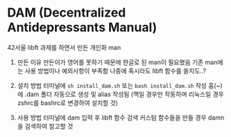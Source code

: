 # DAM (Decentralized Antidepressants Manual)
42서울 libft 과제를 하면서 만든 개인화 man

1. 만든 이유
  만든이가 영어를 못하기 때문에 한글로 된 man이 필요했음
  기존 man에는 사용 방법이나 예외사항이 부족함
  나중에 혹시라도 libft 함수를 쓸지도..?
  
2. 설치 방법
  터미널에 `sh install_dam.sh` 또는 `bash install_dam.sh` 작성
  홈(~)에 .dam 폴더 자동으로 생성 및 alias 작성됨 (맥일 경우만 작동하며 리눅스일 경우 zshrc를 bashrc로 변경하여 설치할 것)
  
3. 사용 방법
  터미널에 dam 입력 후 libft 함수 검색
  커스텀 함수들을 만들 경우 damn 을 검색하여 참고할 것
